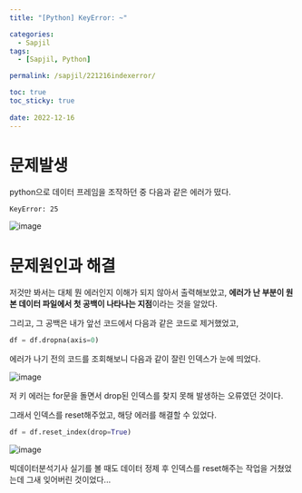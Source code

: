 ```yaml
---
title: "[Python] KeyError: ~"

categories:
  - Sapjil
tags:
  - [Sapjil, Python]

permalink: /sapjil/221216indexerror/

toc: true
toc_sticky: true
 
date: 2022-12-16
---
```


# 문제발생
python으로 데이터 프레임을 조작하던 중 다음과 같은 에러가 떴다.
```
KeyError: 25
```
![image](https://user-images.githubusercontent.com/49031232/208001456-27440804-864a-429d-832b-f381926af807.png)

# 문제원인과 해결
저것만 봐서는 대체 뭔 에러인지 이해가 되지 않아서 출력해보았고, **에러가 난 부분이 원본 데이터 파일에서 첫 공백이 나타나는 지점**이라는 것을 알았다.

그리고, 그 공백은 내가 앞선 코드에서 다음과 같은 코드로 제거했었고,
```python
df = df.dropna(axis=0)
```
에러가 나기 전의 코드를 조회해보니 다음과 같이 잘린 인덱스가 눈에 띄었다.

![image](https://user-images.githubusercontent.com/49031232/208001987-50d4feb0-c8b5-4a8c-9c42-e8447b0f1670.png)

저 키 에러는 for문을 돌면서 drop된 인덱스를 찾지 못해 발생하는 오류였던 것이다.

그래서 인덱스를 reset해주었고, 해당 에러를 해결할 수 있었다.
```python
df = df.reset_index(drop=True)
```
![image](https://user-images.githubusercontent.com/49031232/208002268-25b8f772-5f61-4ba6-8f22-f854feba86df.png)


빅데이터분석기사 실기를 볼 때도 데이터 정제 후 인덱스를 reset해주는 작업을 거쳤었는데 그새 잊어버린 것이었다...
